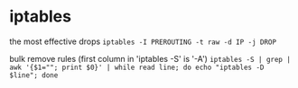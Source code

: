 # iptables


the most effective drops
`iptables -I PREROUTING -t raw -d IP -j DROP`

bulk remove rules (first column in 'iptables -S' is '-A')
`iptables -S | grep | awk '{$1=""; print $0}' | while read line; do echo "iptables -D $line"; done`
